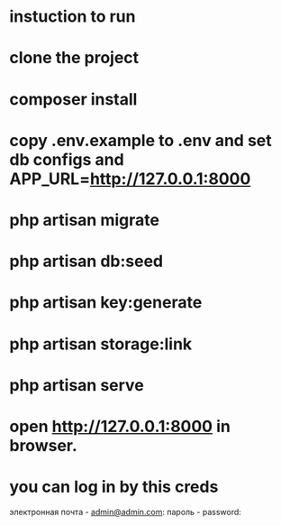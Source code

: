 # instuction to run

# clone the project
# composer install
# copy .env.example to .env and set db configs and APP_URL=http://127.0.0.1:8000
# php artisan migrate
# php artisan db:seed
# php artisan key:generate
# php artisan storage:link
# php artisan serve
# open http://127.0.0.1:8000 in browser.

# you can log in by this creds 
электронная почта - admin@admin.com:
пароль - password:
